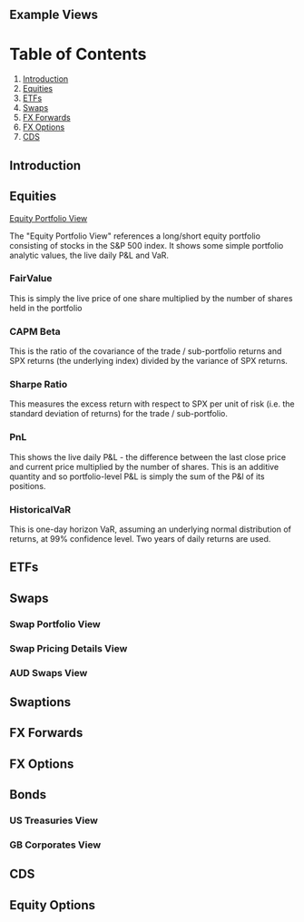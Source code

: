 
Example Views
-------------

# Table of Contents
1. [Introduction](#introduction)
2. [Equities](#equity-example)
3. [ETFs](#etf-example)
4. [Swaps](#swap-example)
5. [FX Forwards](#fx-forwards-example)
6. [FX Options](#fx-options-example)
7. [CDS](#cds-example)

## Introduction <a name="introduction"></a>
## Equities <a name="equity-example"></a>

[Equity Portfolio View](https://github.com/McLeodMoores/starling/blob/mcleodmoores/examples/examples-simulated/docs/images/equity-portfolio-view.png)

The "Equity Portfolio View" references a long/short equity portfolio consisting of stocks in the S&P 500 index. It shows some simple portfolio analytic values, the live daily P&L and VaR.

### FairValue
This is simply the live price of one share multiplied by the number of shares held in the portfolio

### CAPM Beta
This is the ratio of the covariance of the trade / sub-portfolio returns and SPX returns (the underlying index) divided by the variance of SPX returns.

### Sharpe Ratio
This measures the excess return with respect to SPX per unit of risk (i.e. the standard deviation of returns) for the trade / sub-portfolio.

### PnL
This shows the live daily P&L - the difference between the last close price and current price multiplied by the number of shares. This is an additive quantity and so portfolio-level P&L is simply the sum of the P&l of its positions.

### HistoricalVaR
This is one-day horizon VaR, assuming an underlying normal distribution of returns, at 99% confidence level. Two years of daily returns are used. 

## ETFs <a name="etf-example"></a>
## Swaps <a name="swap-example"></a>
  ### Swap Portfolio View
  ### Swap Pricing Details View
  ### AUD Swaps View
## Swaptions
## FX Forwards <a name="fx-forwards-example"></a>
## FX Options <a name="fx-options-example"></a>
## Bonds
  ### US Treasuries View
  ### GB Corporates View
## CDS <a name="cds-example"></a>
## Equity Options
